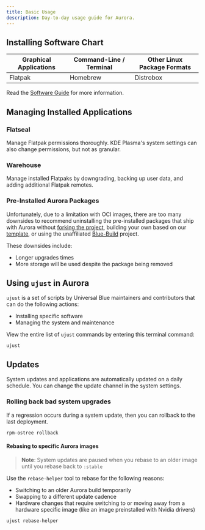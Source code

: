 ```yaml
---
title: Basic Usage
description: Day-to-day usage guide for Aurora.
---
```


## Installing Software Chart

| Graphical Applications | Command-Line / Terminal | Other Linux Package Formats |
| ---------------------- | ----------------------- | --------------------------- |
| Flatpak                | Homebrew                | Distrobox                   |

Read the [Software Guide](https://docs.getaurora.dev/guides/software/) for more information.

## Managing Installed Applications

### Flatseal

Manage Flatpak permissions thoroughly. KDE Plasma's system settings can also change permissions, but not as granular.

### Warehouse

Manage installed Flatpaks by downgrading, backing up user data, and adding additional Flatpak remotes.

### Pre-Installed Aurora Packages

Unfortunately, due to a limitation with OCI images, there are too many downsides to recommend uninstalling the pre-installed packages that ship with Aurora without [forking the project](https://github.com/ublue-os/aurora/fork), building your own based on our [template](https://github.com/ublue-os/image-template), or using the unaffiliated [Blue-Build](https://blue-build.org/learn/universal-blue/) project.

These downsides include:

- Longer upgrades times
- More storage will be used despite the package being removed

## Using `ujust` in Aurora

`ujust` is a set of scripts by Universal Blue maintainers and contributors that can do the following actions:

- Installing specific software
- Managing the system and maintenance

View the entire list of `ujust` commands by entering this terminal command:

```
ujust
```

## Updates

System updates and applications are automatically updated on a daily schedule. You can change the update channel in the system settings.

### Rolling back bad system upgrades

If a regression occurs during a system update, then you can rollback to the last deployment.

```
rpm-ostree rollback
```

#### Rebasing to specific Aurora images

> **Note**: System updates are paused when you rebase to an older image until you rebase back to `:stable`

Use the `rebase-helper` tool to rebase for the following reasons:

- Switching to an older Aurora build temporarily
- Swapping to a different update cadence
- Hardware changes that require switching to or moving away from a hardware specific image (like an image preinstalled with Nvidia drivers)

```
ujust rebase-helper
```
